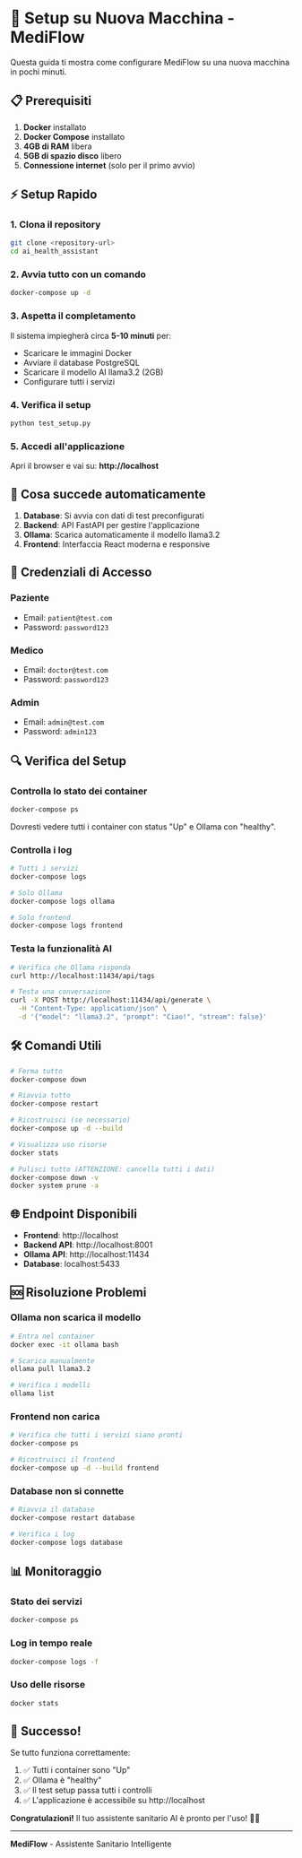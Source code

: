 # 🚀 Setup su Nuova Macchina - MediFlow

Questa guida ti mostra come configurare MediFlow su una nuova macchina in pochi minuti.

## 📋 Prerequisiti

1. **Docker** installato
2. **Docker Compose** installato
3. **4GB di RAM** libera
4. **5GB di spazio disco** libero
5. **Connessione internet** (solo per il primo avvio)

## ⚡ Setup Rapido

### 1. Clona il repository
```bash
git clone <repository-url>
cd ai_health_assistant
```

### 2. Avvia tutto con un comando
```bash
docker-compose up -d
```

### 3. Aspetta il completamento
Il sistema impiegherà circa **5-10 minuti** per:
- Scaricare le immagini Docker
- Avviare il database PostgreSQL
- Scaricare il modello AI llama3.2 (2GB)
- Configurare tutti i servizi

### 4. Verifica il setup
```bash
python test_setup.py
```

### 5. Accedi all'applicazione
Apri il browser e vai su: **http://localhost**

## 🎯 Cosa succede automaticamente

1. **Database**: Si avvia con dati di test preconfigurati
2. **Backend**: API FastAPI per gestire l'applicazione
3. **Ollama**: Scarica automaticamente il modello llama3.2
4. **Frontend**: Interfaccia React moderna e responsive

## 👥 Credenziali di Accesso

### Paziente
- Email: `patient@test.com`
- Password: `password123`

### Medico
- Email: `doctor@test.com`
- Password: `password123`

### Admin
- Email: `admin@test.com`
- Password: `admin123`

## 🔍 Verifica del Setup

### Controlla lo stato dei container
```bash
docker-compose ps
```

Dovresti vedere tutti i container con status "Up" e Ollama con "healthy".

### Controlla i log
```bash
# Tutti i servizi
docker-compose logs

# Solo Ollama
docker-compose logs ollama

# Solo frontend
docker-compose logs frontend
```

### Testa la funzionalità AI
```bash
# Verifica che Ollama risponda
curl http://localhost:11434/api/tags

# Testa una conversazione
curl -X POST http://localhost:11434/api/generate \
  -H "Content-Type: application/json" \
  -d '{"model": "llama3.2", "prompt": "Ciao!", "stream": false}'
```

## 🛠️ Comandi Utili

```bash
# Ferma tutto
docker-compose down

# Riavvia tutto
docker-compose restart

# Ricostruisci (se necessario)
docker-compose up -d --build

# Visualizza uso risorse
docker stats

# Pulisci tutto (ATTENZIONE: cancella tutti i dati)
docker-compose down -v
docker system prune -a
```

## 🌐 Endpoint Disponibili

- **Frontend**: http://localhost
- **Backend API**: http://localhost:8001
- **Ollama API**: http://localhost:11434
- **Database**: localhost:5433

## 🆘 Risoluzione Problemi

### Ollama non scarica il modello
```bash
# Entra nel container
docker exec -it ollama bash

# Scarica manualmente
ollama pull llama3.2

# Verifica i modelli
ollama list
```

### Frontend non carica
```bash
# Verifica che tutti i servizi siano pronti
docker-compose ps

# Ricostruisci il frontend
docker-compose up -d --build frontend
```

### Database non si connette
```bash
# Riavvia il database
docker-compose restart database

# Verifica i log
docker-compose logs database
```

## 📊 Monitoraggio

### Stato dei servizi
```bash
docker-compose ps
```

### Log in tempo reale
```bash
docker-compose logs -f
```

### Uso delle risorse
```bash
docker stats
```

## 🎉 Successo!

Se tutto funziona correttamente:

1. ✅ Tutti i container sono "Up"
2. ✅ Ollama è "healthy"
3. ✅ Il test setup passa tutti i controlli
4. ✅ L'applicazione è accessibile su http://localhost

**Congratulazioni!** Il tuo assistente sanitario AI è pronto per l'uso! 🤖🏥

---

**MediFlow** - Assistente Sanitario Intelligente
